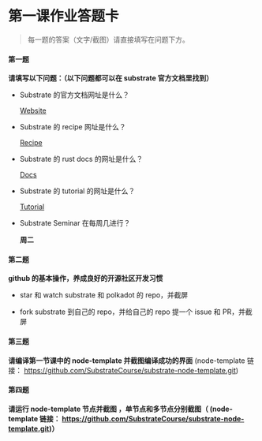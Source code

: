 # 第一课作业答题卡

> 每一题的答案（文字/截图）请直接填写在问题下方。

#### 第一题

**请填写以下问题：（以下问题都可以在 substrate 官方文档里找到）**

- Substrate 的官方文档网址是什么？

  [Website](https://wiki.polkadot.network/docs/zh-CN/build-index)

- Substrate 的 recipe 网址是什么？

  [Recipe](https://substrate.dev/recipes/)

* Substrate 的 rust docs 的网址是什么？

  [Docs](https://substrate.dev/rustdocs/v2.0.0-rc2/sc_service/index.html)

- Substrate 的 tutorial 的网址是什么？

  [Tutorial](https://www.substrate.io/tutorials)

* Substrate Seminar 在每周几进行？

  **周二**

#### 第二题

**github 的基本操作，养成良好的开源社区开发习惯**

- star 和 watch substrate 和 polkadot 的 repo，并截屏

* fork substrate 到自己的 repo，并给自己的 repo 提一个 issue 和 PR，并截屏

#### 第三题

**请编译第一节课中的 node-template 并截图编译成功的界面** (node-template 链接： https://github.com/SubstrateCourse/substrate-node-template.git)

#### 第四题

**请运行 node-template 节点并截图 ，单节点和多节点分别截图（ (node-template 链接： https://github.com/SubstrateCourse/substrate-node-template.git)）**
